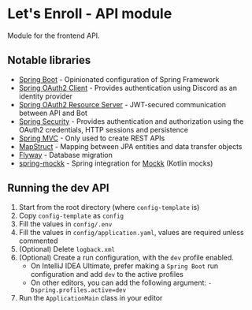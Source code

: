 # Let's Enroll - API module

Module for the frontend API.

## Notable libraries

- [Spring Boot](https://docs.spring.io/spring-boot/index.html) - Opinionated configuration of Spring Framework
- [Spring OAuth2 Client](https://docs.spring.io/spring-security/reference/servlet/oauth2/client/index.html) - Provides authentication using Discord as an identity provider
- [Spring OAuth2 Resource Server](https://docs.spring.io/spring-security/reference/servlet/oauth2/resource-server/index.html) - JWT-secured communication between API and Bot
- [Spring Security](https://docs.spring.io/spring-security/reference/index.html) - Provides authentication and authorization using the OAuth2 credentials, HTTP sessions and persistence
- [Spring MVC](https://docs.spring.io/spring-framework/reference/web/webmvc.html) - Only used to create REST APIs
- [MapStruct](https://mapstruct.org/) - Mapping between JPA entities and data transfer objects
- [Flyway](https://github.com/flyway/flyway) - Database migration
- [spring-mockk](https://github.com/Ninja-Squad/springmockk) - Spring integration for [Mockk](https://mockk.io/) (Kotlin mocks)

## Running the dev API
1. Start from the root directory (where `config-template` is)
2. Copy `config-template` as `config`
3. Fill the values in `config/.env`
4. Fill the values in `config/application.yaml`, values are required unless commented
5. (Optional) Delete `logback.xml`
6. (Optional) Create a run configuration, with the `dev` profile enabled.
   - On IntelliJ IDEA Ultimate, prefer making a `Spring Boot` run configuration and add `dev` to the active profiles
   - On other editors, you can add the following argument: `-Dspring.profiles.active=dev`
7. Run the `ApplicationMain` class in your editor